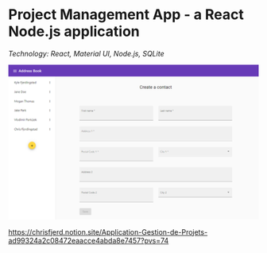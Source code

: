 <h1>Project Management App - a React Node.js application</h1>

<i>Technology: React, Material UI, Node.js, SQLite</i> <br/>

![alt text](https://github.com/Fjerdingstad/portfolio/blob/main/Angular%20%2B%20C%23/address%20book/addressbook_create.png?raw=true)

https://chrisfjerd.notion.site/Application-Gestion-de-Projets-ad99324a2c08472eaacce4abda8e7457?pvs=74
